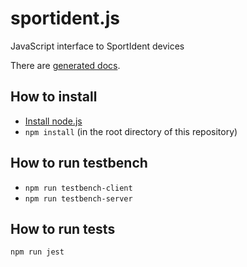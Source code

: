 # sportident.js
JavaScript interface to SportIdent devices

There are [generated docs](https://allestuetsmerweh.github.io/sportident.js/).

## How to install

- [Install node.js](https://nodejs.org/en/download/)
- `npm install` (in the root directory of this repository)

## How to run testbench
- `npm run testbench-client`
- `npm run testbench-server`

## How to run tests
```
npm run jest
```
